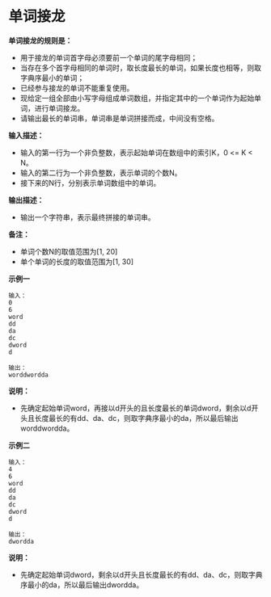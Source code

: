 # 单词接龙

**单词接龙的规则是：**

- 用于接龙的单词首字母必须要前一个单词的尾字母相同；
- 当存在多个首字母相同的单词时，取长度最长的单词，如果长度也相等，则取字典序最小的单词；
- 已经参与接龙的单词不能重复使用。
- 现给定一组全部由小写字母组成单词数组，并指定其中的一个单词作为起始单词，进行单词接龙。
- 请输出最长的单词串，单词串是单词拼接而成，中间没有空格。

**输入描述：**

- 输入的第一行为一个非负整数，表示起始单词在数组中的索引K，0 <= K < N。
- 输入的第二行为一个非负整数，表示单词的个数N。
- 接下来的N行，分别表示单词数组中的单词。

**输出描述：**

- 输出一个字符串，表示最终拼接的单词串。

**备注：**

- 单词个数N的取值范围为[1, 20]
- 单个单词的长度的取值范围为[1, 30]

**示例一**

```
输入：
0
6
word
dd
da
dc
dword
d

输出：
worddwordda
```

**说明：**

- 先确定起始单词word，再接以d开头的且长度最长的单词dword，剩余以d开头且长度最长的有dd、da、dc，则取字典序最小的da，所以最后输出worddwordda。

**示例二**

```
输入：
4
6
word
dd
da
dc
dword
d

输出：
dwordda
```

**说明：**

- 先确定起始单词dword，剩余以d开头且长度最长的有dd、da、dc，则取字典序最小的da，所以最后输出dwordda。
